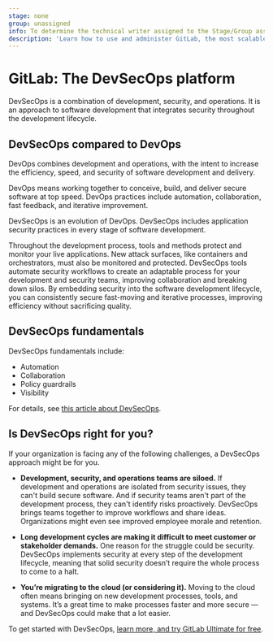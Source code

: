 ```yaml
---
stage: none
group: unassigned
info: To determine the technical writer assigned to the Stage/Group associated with this page, see https://handbook.gitlab.com/handbook/product/ux/technical-writing/#assignments
description: 'Learn how to use and administer GitLab, the most scalable Git-based fully integrated platform for software development.'
---
```


# GitLab: The DevSecOps platform

 DevSecOps is a combination of development, security, and operations.
 It is an approach to software development that integrates security throughout the development lifecycle.

## DevSecOps compared to DevOps

DevOps combines development and operations, with the intent to increase the efficiency,
speed, and security of software development and delivery.

DevOps means working together to conceive, build, and deliver secure software at top speed.
DevOps practices include automation, collaboration, fast feedback, and iterative improvement.

DevSecOps is an evolution of DevOps. DevSecOps includes application security practices in every stage of software development.

Throughout the development process, tools and methods protect and monitor your live applications.
New attack surfaces, like containers and orchestrators, must also be monitored and protected.
DevSecOps tools automate security workflows to create an adaptable process for your development
and security teams, improving collaboration and breaking down silos.
By embedding security into the software development lifecycle, you can consistently secure fast-moving
and iterative processes, improving efficiency without sacrificing quality.

## DevSecOps fundamentals

DevSecOps fundamentals include:

- Automation
- Collaboration
- Policy guardrails
- Visibility

For details, see [this article about DevSecOps](https://about.gitlab.com/topics/devsecops/).

## Is DevSecOps right for you?

If your organization is facing any of the following challenges, a DevSecOps approach might be for you.

- **Development, security, and operations teams are siloed.**
  If development and operations are isolated from security issues,
  they can't build secure software. And if security teams aren't part of the development process,
  they can't identify risks proactively. DevSecOps brings teams together to improve workflows
  and share ideas. Organizations might even see improved employee morale and retention.

- **Long development cycles are making it difficult to meet customer or stakeholder demands.**
  One reason for the struggle could be security. DevSecOps implements security at every step of
  the development lifecycle, meaning that solid security doesn’t require the whole process to come to a halt.

- **You’re migrating to the cloud (or considering it).**
  Moving to the cloud often means bringing on new development processes, tools, and systems.
  It’s a great time to make processes faster and more secure — and DevSecOps could make that a lot easier.

To get started with DevSecOps,
[learn more, and try GitLab Ultimate for free](https://about.gitlab.com/solutions/security-compliance/).
